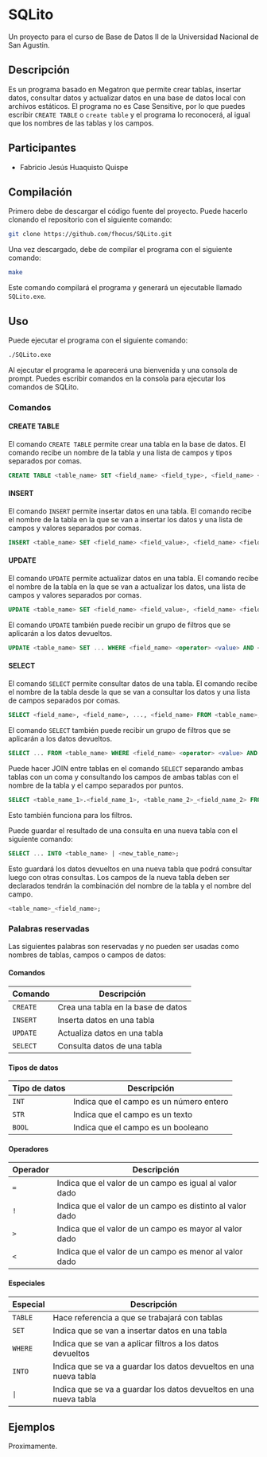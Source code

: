 # SQLito
Un proyecto para el curso de Base de Datos II de la Universidad Nacional de San Agustin.

## Descripción

Es un programa basado en Megatron que permite crear tablas, insertar datos, consultar datos y actualizar datos en una base de datos local con archivos estáticos. El programa no es Case Sensitive, por lo que puedes escribir `CREATE TABLE` o `create table` y el programa lo reconocerá, al igual que los nombres de las tablas y los campos.

## Participantes

- Fabricio Jesús Huaquisto Quispe

## Compilación

Primero debe de descargar el código fuente del proyecto. Puede hacerlo clonando el repositorio con el siguiente comando:

```bash
git clone https://github.com/fhocus/SQLito.git
```

Una vez descargado, debe de compilar el programa con el siguiente comando:

```bash
make
```

Este comando compilará el programa y generará un ejecutable llamado `SQLito.exe`.

## Uso

Puede ejecutar el programa con el siguiente comando:

```bash
./SQLito.exe
```

Al ejecutar el programa le aparecerá una bienvenida y una consola de prompt. Puedes escribir comandos en la consola para ejecutar los comandos de SQLito.

### Comandos

#### CREATE TABLE

El comando `CREATE TABLE` permite crear una tabla en la base de datos. El comando recibe un nombre de la tabla y una lista de campos y tipos separados por comas.

```sql
CREATE TABLE <table_name> SET <field_name> <field_type>, <field_name> <field_type>, ..., <field_name> <field_type>;
```

#### INSERT

El comando `INSERT` permite insertar datos en una tabla. El comando recibe el nombre de la tabla en la que se van a insertar los datos y una lista de campos y valores separados por comas.

```sql
INSERT <table_name> SET <field_name> <field_value>, <field_name> <field_value>, ..., <field_name> <field_value>;
```

#### UPDATE

El comando `UPDATE` permite actualizar datos en una tabla. El comando recibe el nombre de la tabla en la que se van a actualizar los datos, una lista de campos y valores separados por comas.

```sql
UPDATE <table_name> SET <field_name> <field_value>, <field_name> <field_value>, ..., <field_name> <field_value>;
```

El comando `UPDATE` también puede recibir un grupo de filtros que se aplicarán a los datos devueltos.

```sql
UPDATE <table_name> SET ... WHERE <field_name> <operator> <value> AND <field_name> <operator> <value> OR ... AND <field_name> <operator> <value>;
```

#### SELECT

El comando `SELECT` permite consultar datos de una tabla. El comando recibe el nombre de la tabla desde la que se van a consultar los datos y una lista de campos separados por comas.

```sql
SELECT <field_name>, <field_name>, ..., <field_name> FROM <table_name>;
```

El comando `SELECT` también puede recibir un grupo de filtros que se aplicarán a los datos devueltos.

```sql
SELECT ... FROM <table_name> WHERE <field_name> <operator> <value> AND <field_name> <operator> <value> OR ... AND <field_name> <operator> <value>;
```

Puede hacer JOIN entre tablas en el comando `SELECT` separando ambas tablas con un coma y consultando los campos de ambas tablas con el nombre de la tabla y el campo separados por puntos.

```sql
SELECT <table_name_1>.<field_name_1>, <table_name_2>_<field_name_2> FROM <table_name_1>, <table_name_2>.
```

Esto también funciona para los filtros.

Puede guardar el resultado de una consulta en una nueva tabla con el siguiente comando:

```sql
SELECT ... INTO <table_name> | <new_table_name>;
```

Esto guardará los datos devueltos en una nueva tabla que podrá consultar luego con otras consultas. Los campos de la nueva tabla deben ser declarados tendrán la combinación del nombre de la tabla y el nombre del campo.

```sql
<table_name>_<field_name>;
```

### Palabras reservadas

Las siguientes palabras son reservadas y no pueden ser usadas como nombres de tablas, campos o campos de datos:

#### Comandos

| Comando | Descripción |
|-----------|-----------|
| `CREATE` | Crea una tabla en la base de datos |
| `INSERT` | Inserta datos en una tabla |
| `UPDATE` | Actualiza datos en una tabla |
| `SELECT` | Consulta datos de una tabla |



#### Tipos de datos

| Tipo de datos | Descripción |
|-----------|-----------|
| `INT` | Indica que el campo es un número entero |
| `STR` | Indica que el campo es un texto |
| `BOOL` | Indica que el campo es un booleano |

#### Operadores

| Operador | Descripción |
|-----------|-----------|
| `=` | Indica que el valor de un campo es igual al valor dado |
| `!` | Indica que el valor de un campo es distinto al valor dado |
| `>` | Indica que el valor de un campo es mayor al valor dado |
| `<` | Indica que el valor de un campo es menor al valor dado |

#### Especiales

| Especial | Descripción |
|-----------|-----------|
| `TABLE` | Hace referencia a que se trabajará con tablas |
| `SET` | Indica que se van a insertar datos en una tabla |
| `WHERE` | Indica que se van a aplicar filtros a los datos devueltos |
| `INTO` | Indica que se va a guardar los datos devueltos en una nueva tabla |
| `\|` | Indica que se va a guardar los datos devueltos en una nueva tabla |

## Ejemplos

Proximamente.